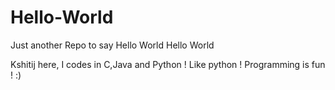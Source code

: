 # Hello-World
Just another Repo to say Hello World 
Hello World

Kshitij here, I codes in C,Java and Python !
Like python ! Programming is fun ! :)
